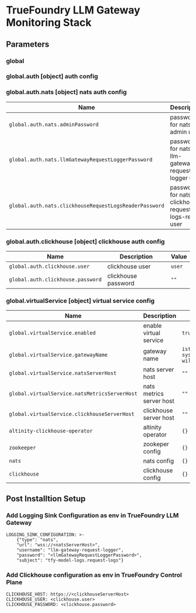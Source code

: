 # TrueFoundry LLM Gateway Monitoring Stack

## Parameters

### global


### global.auth [object] auth config


### global.auth.nats [object] nats auth config

| Name                                                   | Description                                           | Value |
| ------------------------------------------------------ | ----------------------------------------------------- | ----- |
| `global.auth.nats.adminPassword`                       | password for nats admin user                          | `""`  |
| `global.auth.nats.llmGatewayRequestLoggerPassword`     | password for nats llm-gateway-request-logger user     | `""`  |
| `global.auth.nats.clickhouseRequestLogsReaderPassword` | password for nats clickhouse-request-logs-reader user | `""`  |

### global.auth.clickhouse [object] clickhouse auth config

| Name                              | Description         | Value  |
| --------------------------------- | ------------------- | ------ |
| `global.auth.clickhouse.user`     | clickhouse user     | `user` |
| `global.auth.clickhouse.password` | clickhouse password | `""`   |

### global.virtualService [object] virtual service config

| Name                                          | Description              | Value                       |
| --------------------------------------------- | ------------------------ | --------------------------- |
| `global.virtualService.enabled`               | enable virtual service   | `true`                      |
| `global.virtualService.gatewayName`           | gateway name             | `istio-system/tfy-wildcard` |
| `global.virtualService.natsServerHost`        | nats server host         | `""`                        |
| `global.virtualService.natsMetricsServerHost` | nats metrics server host | `""`                        |
| `global.virtualService.clickhouseServerHost`  | clickhouse server host   | `""`                        |
| `altinity-clickhouse-operator`                | altinity operator        | `{}`                        |
| `zookeeper`                                   | zookeper config          | `{}`                        |
| `nats`                                        | nats config              | `{}`                        |
| `clickhouse`                                  | clickhouse config        | `{}`                        |

## Post Installtion Setup
### Add Logging Sink Configuration as env in TrueFoundry LLM Gateway

```
LOGGING_SINK_CONFIGURATION: >-
    {"type": "nats", 
    "url": "wss://<natsServerHost>", 
    "username": "llm-gateway-request-logger", 
    "password": "<llmGatewayRequestLoggerPassword>", 
    "subject": "tfy-model-logs.request-logs"}
```

### Add Clickhouse configuration as env in TrueFoundry Control Plane

```
CLICKHOUSE_HOST: https://<clickhouseServerHost>
CLICKHOUSE_USER: <clickhouse.user>
CLICKHOUSE_PASSWORD: <clickhouse.password>
```